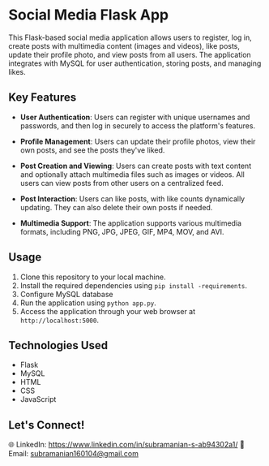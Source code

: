 # Social Media Flask App

This Flask-based social media application allows users to register, log in, create posts with multimedia content (images and videos), like posts, update their profile photo, and view posts from all users. The application integrates with MySQL for user authentication, storing posts, and managing likes.

## Key Features

- **User Authentication**: Users can register with unique usernames and passwords, and then log in securely to access the platform's features.
  
- **Profile Management**: Users can update their profile photos, view their own posts, and see the posts they've liked.
  
- **Post Creation and Viewing**: Users can create posts with text content and optionally attach multimedia files such as images or videos. All users can view posts from other users on a centralized feed.

- **Post Interaction**: Users can like posts, with like counts dynamically updating. They can also delete their own posts if needed.

- **Multimedia Support**: The application supports various multimedia formats, including PNG, JPG, JPEG, GIF, MP4, MOV, and AVI.

## Usage

1. Clone this repository to your local machine.
2. Install the required dependencies using `pip install -requirements`.
3. Configure MySQL database
4. Run the application using `python app.py`.
5. Access the application through your web browser at `http://localhost:5000`.

## Technologies Used

- Flask
- MySQL
- HTML
- CSS
- JavaScript
  
## Let's Connect!
🌐 LinkedIn: https://www.linkedin.com/in/subramanian-s-ab94302a1/ 
📧 Email: subramanian160104@gmail.com
